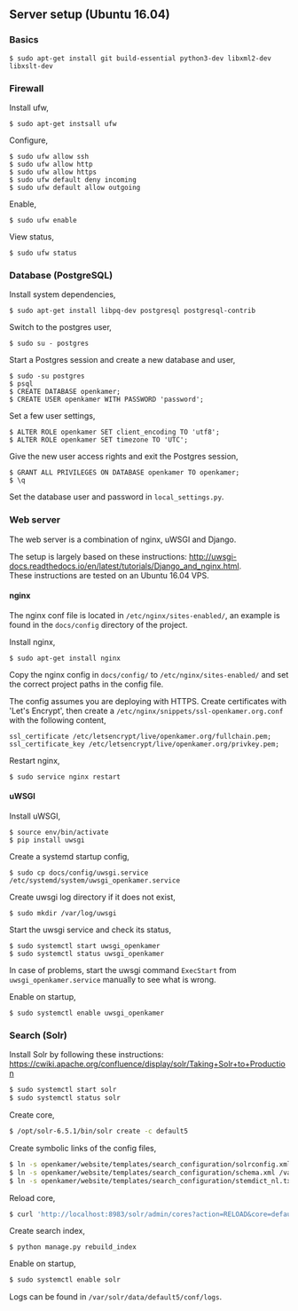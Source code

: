 ## Server setup (Ubuntu 16.04)

### Basics

```
$ sudo apt-get install git build-essential python3-dev libxml2-dev libxslt-dev
```

### Firewall

Install ufw,
```
$ sudo apt-get instsall ufw
```

Configure,
```
$ sudo ufw allow ssh
$ sudo ufw allow http
$ sudo ufw allow https
$ sudo ufw default deny incoming
$ sudo ufw default allow outgoing
```

Enable,
```
$ sudo ufw enable
```

View status,
```
$ sudo ufw status
```

### Database (PostgreSQL)
Install system dependencies,
```
$ sudo apt-get install libpq-dev postgresql postgresql-contrib
```

Switch to the postgres user,
```
$ sudo su - postgres
```

Start a Postgres session and create a new database and user,
```
$ sudo -su postgres
$ psql
$ CREATE DATABASE openkamer;
$ CREATE USER openkamer WITH PASSWORD 'password';
```

Set a few user settings,
```
$ ALTER ROLE openkamer SET client_encoding TO 'utf8';
$ ALTER ROLE openkamer SET timezone TO 'UTC';
```

Give the new user access rights and exit the Postgres session,
```
$ GRANT ALL PRIVILEGES ON DATABASE openkamer TO openkamer;
$ \q
```

Set the database user and password in `local_settings.py`.

### Web server
The web server is a combination of nginx, uWSGI and Django.

The setup is largely based on these instructions: http://uwsgi-docs.readthedocs.io/en/latest/tutorials/Django_and_nginx.html.  
These instructions are tested on an Ubuntu 16.04 VPS.

#### nginx
The nginx conf file is located in `/etc/nginx/sites-enabled/`, an example is found in the `docs/config` directory of the project.

Install nginx,
```
$ sudo apt-get install nginx
```
Copy the nginx config in `docs/config/` to `/etc/nginx/sites-enabled/` and set the correct project paths in the config file.

The config assumes you are deploying with HTTPS. 
Create certificates with 'Let's Encrypt', then create a `/etc/nginx/snippets/ssl-openkamer.org.conf` with the following content,
```
ssl_certificate /etc/letsencrypt/live/openkamer.org/fullchain.pem;
ssl_certificate_key /etc/letsencrypt/live/openkamer.org/privkey.pem;
```

Restart nginx,
```
$ sudo service nginx restart
```

#### uWSGI
Install uWSGI,
```
$ source env/bin/activate
$ pip install uwsgi
```

Create a systemd startup config,
```
$ sudo cp docs/config/uwsgi.service /etc/systemd/system/uwsgi_openkamer.service
```

Create uwsgi log directory if it does not exist,
```
$ sudo mkdir /var/log/uwsgi
```

Start the uwsgi service and check its status,
```
$ sudo systemctl start uwsgi_openkamer
$ sudo systemctl status uwsgi_openkamer
```
In case of problems, start the uwsgi command `ExecStart` from `uwsgi_openkamer.service` manually to see what is wrong.

Enable on startup,
```
$ sudo systemctl enable uwsgi_openkamer
```

### Search (Solr)

Install Solr by following these instructions: https://cwiki.apache.org/confluence/display/solr/Taking+Solr+to+Production

```bash
$ sudo systemctl start solr
$ sudo systemctl status solr
```

Create core,
```bash
$ /opt/solr-6.5.1/bin/solr create -c default5
```

Create symbolic links of the config files,
```bash
$ ln -s openkamer/website/templates/search_configuration/solrconfig.xml /var/solr/data/default5/conf/solrconfig.xml
$ ln -s openkamer/website/templates/search_configuration/schema.xml /var/solr/data/default5/conf/schema.xml
$ ln -s openkamer/website/templates/search_configuration/stemdict_nl.txt /var/solr/data/default5/conf/stemdict_nl.txt
```

Reload core,
```bash
$ curl 'http://localhost:8983/solr/admin/cores?action=RELOAD&core=default5&wt=json&indent=true'
```

Create search index,
```
$ python manage.py rebuild_index
```

Enable on startup,

```bash
$ sudo systemctl enable solr
```

Logs can be found in `/var/solr/data/default5/conf/logs`.